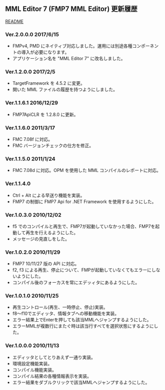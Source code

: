 ## MML Editor 7 (FMP7 MML Editor) 更新履歴

[README](README.md)

### Ver.2.0.0.0 2017/6/15
* FMPv4, PMD にネイティブ対応しました。運用には別途各種コンポーネントの導入が必要になります。
* アプリケーション名を "MML Editor 7" に改名しました。

### Ver.1.2.0.0 2017/2/5
* TargetFramework を 4.5.2 に変更。
* 開いた MML ファイルの履歴を持つようにしました。

### Ver.1.1.6.1 2016/12/29
* FMP7ApiCLR を 1.2.8.0 に更新。

### Ver.1.1.6.0 2011/3/17
* FMC 7.08f に対応。
* FMC バージョンチェックの仕方を修正。

### Ver.1.1.5.0 2011/1/24
* FMC 7.08d に対応。OPM を使用した MML コンパイルのレポートに対応。

### Ver.1.1.4.0
* Ctrl + Alt による早送り機能を実装。
* FMP7 の制御に FMP7 Api for .NET Framework を使用するようにした。

### Ver.1.0.3.0 2010/12/02
* f5 でのコンパイルと再生で、FMP7が起動していなかった場合、FMP7を起動して再生を行えるようにした。
* メッセージの見直しをした。

### Ver.1.0.2.0 2010/11/29
* FMP7 10/11/27 版の API に対応。
* f2, f3 による再生、停止について、FMPが起動していなくてもエラーにしないようにした。
* コンパイル後のフォーカスを常にエデッィタにあるようにした。

### Ver.1.0.1.0 2010/11/25
* 再生コントロール(再生、一時停止、停止)実装。
* f8～f10でエディッタ、情報タブへの移動機能を実装。
* エラー結果上でEnterを押しても該当MMLへジャンプするようにした。
* エラーMMLが複数行にまたぐ時は該当行すべてを選択状態にするようにした。

### Ver.1.0.0.0 2010/11/13
* エディッタとしてとりあえず一通り実装。
* 環境設定機能実装。
* コンパイル機能実装。
* コンパイル結果の各種情報表示を実装。
* エラー結果をダブルクリックで該当MMLへジャンプするようにした。
